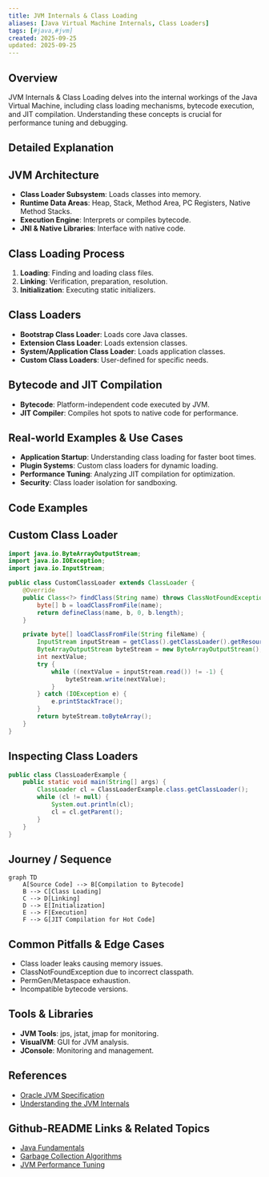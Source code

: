 ```yaml
---
title: JVM Internals & Class Loading
aliases: [Java Virtual Machine Internals, Class Loaders]
tags: [#java,#jvm]
created: 2025-09-25
updated: 2025-09-25
---
```


## Overview

JVM Internals & Class Loading delves into the internal workings of the Java Virtual Machine, including class loading mechanisms, bytecode execution, and JIT compilation. Understanding these concepts is crucial for performance tuning and debugging.

## Detailed Explanation

## JVM Architecture

- **Class Loader Subsystem**: Loads classes into memory.
- **Runtime Data Areas**: Heap, Stack, Method Area, PC Registers, Native Method Stacks.
- **Execution Engine**: Interprets or compiles bytecode.
- **JNI & Native Libraries**: Interface with native code.

## Class Loading Process

1. **Loading**: Finding and loading class files.
2. **Linking**: Verification, preparation, resolution.
3. **Initialization**: Executing static initializers.

## Class Loaders

- **Bootstrap Class Loader**: Loads core Java classes.
- **Extension Class Loader**: Loads extension classes.
- **System/Application Class Loader**: Loads application classes.
- **Custom Class Loaders**: User-defined for specific needs.

## Bytecode and JIT Compilation

- **Bytecode**: Platform-independent code executed by JVM.
- **JIT Compiler**: Compiles hot spots to native code for performance.

## Real-world Examples & Use Cases

- **Application Startup**: Understanding class loading for faster boot times.
- **Plugin Systems**: Custom class loaders for dynamic loading.
- **Performance Tuning**: Analyzing JIT compilation for optimization.
- **Security**: Class loader isolation for sandboxing.

## Code Examples

## Custom Class Loader

```java
import java.io.ByteArrayOutputStream;
import java.io.IOException;
import java.io.InputStream;

public class CustomClassLoader extends ClassLoader {
    @Override
    public Class<?> findClass(String name) throws ClassNotFoundException {
        byte[] b = loadClassFromFile(name);
        return defineClass(name, b, 0, b.length);
    }

    private byte[] loadClassFromFile(String fileName) {
        InputStream inputStream = getClass().getClassLoader().getResourceAsStream(fileName.replace('.', File.separatorChar) + ".class");
        ByteArrayOutputStream byteStream = new ByteArrayOutputStream();
        int nextValue;
        try {
            while ((nextValue = inputStream.read()) != -1) {
                byteStream.write(nextValue);
            }
        } catch (IOException e) {
            e.printStackTrace();
        }
        return byteStream.toByteArray();
    }
}
```

## Inspecting Class Loaders

```java
public class ClassLoaderExample {
    public static void main(String[] args) {
        ClassLoader cl = ClassLoaderExample.class.getClassLoader();
        while (cl != null) {
            System.out.println(cl);
            cl = cl.getParent();
        }
    }
}
```

## Journey / Sequence

```mermaid
graph TD
    A[Source Code] --> B[Compilation to Bytecode]
    B --> C[Class Loading]
    C --> D[Linking]
    D --> E[Initialization]
    E --> F[Execution]
    F --> G[JIT Compilation for Hot Code]
```

## Common Pitfalls & Edge Cases

- Class loader leaks causing memory issues.
- ClassNotFoundException due to incorrect classpath.
- PermGen/Metaspace exhaustion.
- Incompatible bytecode versions.

## Tools & Libraries

- **JVM Tools**: jps, jstat, jmap for monitoring.
- **VisualVM**: GUI for JVM analysis.
- **JConsole**: Monitoring and management.

## References

- [Oracle JVM Specification](https://docs.oracle.com/javase/specs/jvms/se8/html/)
- [Understanding the JVM Internals](https://www.oracle.com/technetwork/java/javase/tech/index-jsp-140228.html)

## Github-README Links & Related Topics

- [Java Fundamentals](java-fundamentals/README.md)
- [Garbage Collection Algorithms](garbage-collection-algorithms/README.md)
- [JVM Performance Tuning](java/advanced-java-concepts/jvm-performance-tuning/README.md)